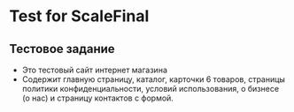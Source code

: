# Test for ScaleFinal
## Тестовое задание
- Это тестовый сайт интернет магазина
- Содержит главную страницу, каталог, карточки 6 товаров, страницы политики конфиденциальности, условий использования, о бизнесе (о нас) и страницу контактов с формой.
